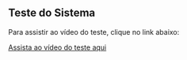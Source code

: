 ## Teste do Sistema

Para assistir ao vídeo do teste, clique no link abaixo:

[Assista ao vídeo do teste aqui](https://drive.google.com/file/d/1jG3Ks8efBF0msTL6RXeTXE-6W_tWfiSp/view?usp=sharing)
